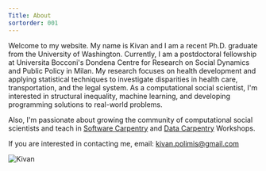 ```yaml
---
Title: About
sortorder: 001
---
```


Welcome to my website. My name is Kivan and I am a recent Ph.D. graduate from the University of Washington.  Currently, I am a postdoctoral fellowship at Universita Bocconi's Dondena Centre for Research on Social Dynamics and Public Policy in Milan. My research focuses on health development and applying statistical techniques to investigate disparities in health care, transportation, and the legal system. As a computational social scientist, I'm interested in structural inequality, machine learning, and developing programming solutions to real-world problems.

Also, I'm passionate about growing the community of computational social scientists and teach in [Software Carpentry](https://software-carpentry.org/
) and [Data Carpentry](http://www.datacarpentry.org/) Workshops.

If you are interested in contacting me, email: [kivan.polimis@gmail.com](mailto:kivan.polimis@gmail.com)

![Kivan](../../images/Kivan.jpg)

